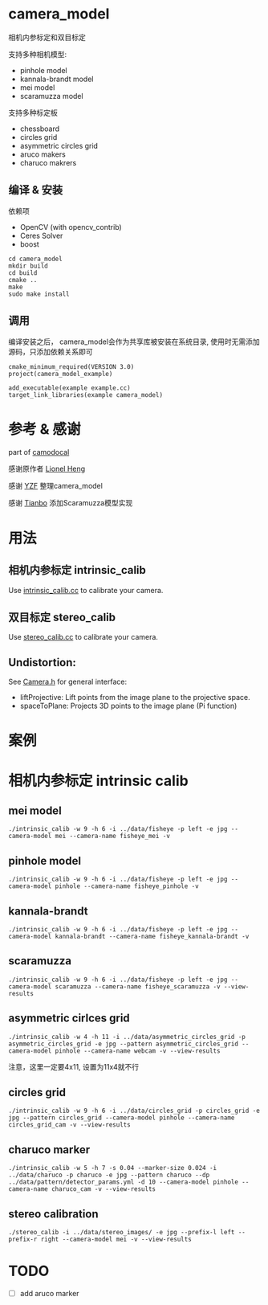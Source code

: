 # camera_model

相机内参标定和双目标定

支持多种相机模型:
* pinhole model
* kannala-brandt model
* mei model
* scaramuzza model

支持多种标定板
* chessboard
* circles grid
* asymmetric circles grid
* aruco makers
* charuco makrers

## 编译 & 安装
依赖项
* OpenCV (with opencv_contrib)
* Ceres Solver
* boost

```
cd camera_model
mkdir build
cd build
cmake ..
make
sudo make install
```

## 调用
编译安装之后， camera_model会作为共享库被安装在系统目录, 使用时无需添加源码，只添加依赖关系即可
```
cmake_minimum_required(VERSION 3.0)
project(camera_model_example)

add_executable(example example.cc)
target_link_libraries(example camera_model)
```

# 参考 & 感谢
part of [camodocal](https://github.com/hengli/camodocal)

感谢原作者 [Lionel Heng](https://github.com/hengli)

感谢 [YZF](https://github.com/dvorak0) 整理camera_model

感谢 [Tianbo](https://github.com/groundmelon) 添加Scaramuzza模型实现

# 用法
## 相机内参标定 intrinsic_calib

Use [intrinsic_calib.cc](https://github.com/libing64/camera_model/blob/master/src/intrinsic_calib.cc) to calibrate your camera.


## 双目标定 stereo_calib

Use [stereo_calib.cc](https://github.com/libing64/camera_model/blob/master/src/stereo_calib.cc) to calibrate your camera.

## Undistortion:

See [Camera.h](https://github.com/libing64/camera_model/blob/master/include/camera_model/camera_models/Camera.h) for general interface: 

 - liftProjective: Lift points from the image plane to the projective space.
 - spaceToPlane: Projects 3D points to the image plane (Pi function)

# 案例
# 相机内参标定 intrinsic calib

## mei model
```
./intrinsic_calib -w 9 -h 6 -i ../data/fisheye -p left -e jpg --camera-model mei --camera-name fisheye_mei -v
```

## pinhole model
```
./intrinsic_calib -w 9 -h 6 -i ../data/fisheye -p left -e jpg --camera-model pinhole --camera-name fisheye_pinhole -v
```

## kannala-brandt
```
./intrinsic_calib -w 9 -h 6 -i ../data/fisheye -p left -e jpg --camera-model kannala-brandt --camera-name fisheye_kannala-brandt -v
```
## scaramuzza

```
./intrinsic_calib -w 9 -h 6 -i ../data/fisheye -p left -e jpg --camera-model scaramuzza --camera-name fisheye_scaramuzza -v --view-results
```

## asymmetric cirlces grid
```
./intrinsic_calib -w 4 -h 11 -i ../data/asymmetric_circles_grid -p asymmetric_circles_grid -e jpg --pattern asymmetric_circles_grid --camera-model pinhole --camera-name webcam -v --view-results
```

注意，这里一定要4x11, 设置为11x4就不行

## circles grid
```
./intrinsic_calib -w 9 -h 6 -i ../data/circles_grid -p circles_grid -e jpg --pattern circles_grid --camera-model pinhole --camera-name circles_grid_cam -v --view-results
```

## charuco marker
```
./intrinsic_calib -w 5 -h 7 -s 0.04 --marker-size 0.024 -i ../data/charuco -p charuco -e jpg --pattern charuco --dp ../data/pattern/detector_params.yml -d 10 --camera-model pinhole --camera-name charuco_cam -v --view-results
```


## stereo calibration
```
./stereo_calib -i ../data/stereo_images/ -e jpg --prefix-l left --prefix-r right --camera-model mei -v --view-results
```

# TODO
- [ ] add aruco marker
